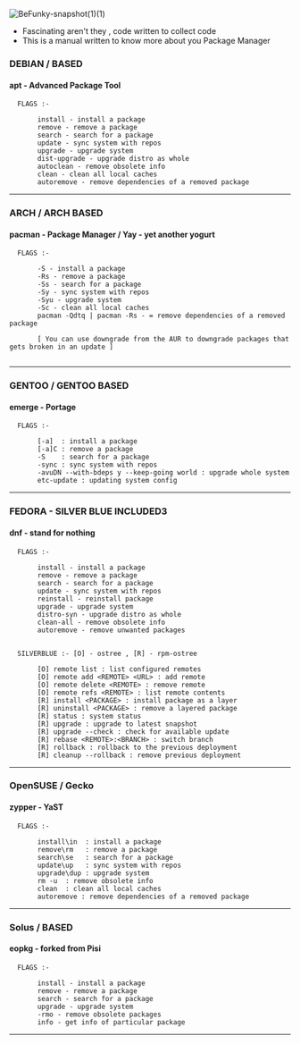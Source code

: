 ![BeFunky-snapshot(1)(1)](https://user-images.githubusercontent.com/68412503/120606015-59f9fe80-c46c-11eb-86de-5591ea754b8a.png)


- Fascinating aren't they , code written to collect code
- This is a manual written to know more about you Package Manager


### DEBIAN / BASED
#### apt - Advanced Package Tool 
```
  FLAGS :-
   
       install - install a package
       remove - remove a package
       search - search for a package
       update - sync system with repos
       upgrade - upgrade system
       dist-upgrade - upgrade distro as whole
       autoclean - remove obsolete info
       clean - clean all local caches
       autoremove - remove dependencies of a removed package
``` 

-----


### ARCH / ARCH BASED
#### pacman - Package Manager / Yay - yet another yogurt
```
  FLAGS :-
   
       -S - install a package
       -Rs - remove a package
       -Ss - search for a package
       -Sy - sync system with repos
       -Syu - upgrade system
       -Sc - clean all local caches
       pacman -Qdtq | pacman -Rs - = remove dependencies of a removed package
       
       [ You can use downgrade from the AUR to downgrade packages that gets broken in an update ]
       
``` 

-----

### GENTOO / GENTOO BASED 
#### emerge - Portage
```
  FLAGS :-
   
       [-a]  : install a package
       [-a]C : remove a package
       -S    : search for a package
       -sync : sync system with repos
       -avuDN --with-bdeps y --keep-going world : upgrade whole system
       etc-update : updating system config
``` 

-----

### FEDORA - SILVER BLUE INCLUDED3 
#### dnf - stand for nothing
```
  FLAGS :-                                                           

       install - install a package              
       remove - remove a package                
       search - search for a package            
       update - sync system with repos          
       reinstall - reinstall package            
       upgrade - upgrade system                 
       distro-syn - upgrade distro as whole     
       clean-all - remove obsolete info         
       autoremove - remove unwanted packages    
                                                     
                                                     
  SILVERBLUE :- [O] - ostree , [R] - rpm-ostree
  
       [O] remote list : list configured remotes
       [O] remote add <REMOTE> <URL> : add remote
       [O] remote delete <REMOTE> : remove remote
       [O] remote refs <REMOTE> : list remote contents
       [R] install <PACKAGE> : install package as a layer
       [R] uninstall <PACKAGE> : remove a layered package
       [R] status : system status
       [R] upgrade : upgrade to latest snapshot
       [R] upgrade --check : check for available update
       [R] rebase <REMOTE>:<BRANCH> : switch branch
       [R] rollback : rollback to the previous deployment
       [R] cleanup --rollback : remove previous deployment
``` 

-----

### OpenSUSE / Gecko 
#### zypper - YaST
```
  FLAGS :-
   
       install\in  : install a package
       remove\rm   : remove a package
       search\se   : search for a package
       update\up   : sync system with repos
       upgrade\dup : upgrade system
       rm -u  : remove obsolete info
       clean  : clean all local caches
       autoremove : remove dependencies of a removed package

```

-----

### Solus / BASED
#### eopkg - forked from Pisi 
```
  FLAGS :-
   
       install - install a package
       remove - remove a package
       search - search for a package
       upgrade - upgrade system
       -rmo - remove obsolete packages
       info - get info of particular package
``` 

-----
